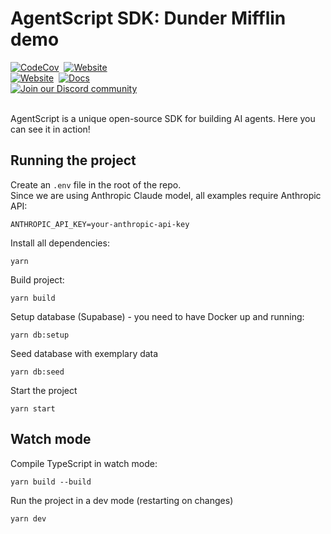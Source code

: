 <div>
  <h1>AgentScript SDK: Dunder Mifflin demo</h1>
</div>

<div >
  <a href="https://www.npmjs.com/package/agentscript-ai"><img alt="CodeCov" src="https://img.shields.io/npm/v/agentscript-ai"></a>&nbsp;
  <a href="https://github.com/AgentScript-AI/agentscript"><img src="https://img.shields.io/github/stars/agentscript-ai/agentscript?label=AgentScript-AI" alt="Website"></a><br/>
  <a href="https://agentscript.ai"><img src="https://img.shields.io/badge/website-agentscript%2Eai-blue" alt="Website"></a>&nbsp;
  <a href="https://agentscript.ai/docs"><img src="https://img.shields.io/badge/docs-learn_more-blue" alt="Docs"></a>&nbsp;<br/>
  <a href="https://discord.gg/hEYMnj62DT"><img src="https://img.shields.io/badge/Discord-Join%20Us-purple?logo=discord&logoColor=white" alt="Join our Discord community"></a>
  <br/>  <br/>
</div>

AgentScript is a unique open-source SDK for building AI agents.
Here you can see it in action!

## Running the project

Create an `.env` file in the root of the repo. \
Since we are using Anthropic Claude model, all examples require Anthropic API:

```
ANTHROPIC_API_KEY=your-anthropic-api-key
```

Install all dependencies:

```
yarn
```

Build project:

```
yarn build
```

Setup database (Supabase) - you need to have Docker up and running:

```
yarn db:setup
```

Seed database with exemplary data

```
yarn db:seed
```

Start the project

```
yarn start
```

## Watch mode

Compile TypeScript in watch mode:

```
yarn build --build
```

Run the project in a dev mode (restarting on changes)

```
yarn dev
```
